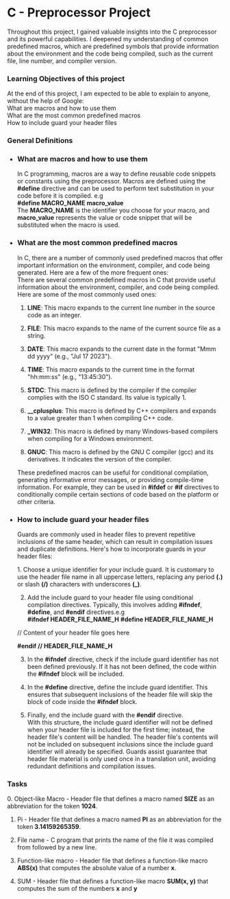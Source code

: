 <h1>C - Preprocessor Project</h1>
<p>Throughout this project, I gained valuable insights into the C preprocessor and its powerful capabilities. I deepened my understanding of common predefined macros, which are predefined symbols that provide information about the environment and the code being compiled, such as the current file, line number, and compiler version.</p>
<h3>Learning Objectives of this project</h3>
<p>At the end of this project, I am expected to be able to explain to anyone, without the help of Google:<br> What are macros and how to use them<br>What are the most common predefined macros<br>How to include guard your header files</p>

<h3>General Definitions</h3>
<ul>
<h3><li>What are macros and how to use them</li></h3>
<p>In C programming, macros are a way to define reusable code snippets or constants using the preprocessor. Macros are defined using the <b>#define</b> directive and can be used to perform text substitution in your code before it is compiled. e.g <br><b>#define MACRO_NAME macro_value</b><br>The <b>MACRO_NAME</b> is the identifier you choose for your macro, and<b> macro_value</b> represents the value or code snippet that will be substituted when the macro is used.</p>
<h3><li>What are the most common predefined macros</li></h3>
<p>In C, there are a number of commonly used predefined macros that offer important information on the environment, compiler, and code being generated. Here are a few of the more frequent ones:<br>
There are several common predefined macros in C that provide useful information about the environment, compiler, and code being compiled. Here are some of the most commonly used ones:<br>

1. <b>__LINE__</b>: This macro expands to the current line number in the source code as an integer.<br>

2. <b>__FILE__</b>: This macro expands to the name of the current source file as a string.<br>

3. <b>__DATE__</b>: This macro expands to the current date in the format "Mmm dd yyyy" (e.g., "Jul 17 2023").<br>

4. <b>__TIME__</b>: This macro expands to the current time in the format "hh:mm:ss" (e.g., "13:45:30").<br>

5. <b>__STDC__</b>: This macro is defined by the compiler if the compiler complies with the ISO C standard. Its value is typically 1.<br>

6. <b>__cplusplus</b>: This macro is defined by C++ compilers and expands to a value greater than 1 when compiling C++ code.<br>

7. <b>_WIN32</b>: This macro is defined by many Windows-based compilers when compiling for a Windows environment.<br>

8. <b>__GNUC__</b>: This macro is defined by the GNU C compiler (gcc) and its derivatives. It indicates the version of the compiler.<br>

These predefined macros can be useful for conditional compilation, generating informative error messages, or providing compile-time information. For example, they can be used in <b>#ifdef</b> or <b>#if</b> directives to conditionally compile certain sections of code based on the platform or other criteria.</p>
<h3><li>How to include guard your header files</li></h3>
<p>Guards are commonly used in header files to prevent repetitive inclusions of the same header, which can result in compilation issues and duplicate definitions. Here's how to incorporate guards in your header files:</p>
1. Choose a unique identifier for your include guard. It is customary to use the header file name in all uppercase letters, replacing any period <b>(.)</b> or slash <b>(/)</b> characters with underscores <b>(_)</b>.<br>

2. Add the include guard to your header file using conditional compilation directives. Typically, this involves adding <b>#ifndef</b>, <b>#define</b>, and <b>#endif</b> directives.e.g <br>
<b>#ifndef HEADER_FILE_NAME_H</b>
<b>#define HEADER_FILE_NAME_H</b>

// Content of your header file goes here

<b>#endif  // HEADER_FILE_NAME_H</b><br>

3. In the <b>#ifndef</b> directive, check if the include guard identifier has not been defined previously. If it has not been defined, the code within the <b>#ifndef</b> block will be included.<br>

4. In the <b>#define</b> directive, define the include guard identifier. This ensures that subsequent inclusions of the header file will skip the block of code inside the <b>#ifndef</b> block.<br>
5. Finally, end the include guard with the <b>#endif</b> directive.<br>
With this structure, the include guard identifier will not be defined when your header file is included for the first time; instead, the header file's content will be handled. The header file's contents will not be included on subsequent inclusions since the include guard identifier will already be specified. Guards assist guarantee that header file material is only used once in a translation unit, avoiding redundant definitions and compilation issues.</p>
</ul>

<h3>Tasks</h3>
<p>
0. Object-like Macro - Header file that defines a macro named <b>SIZE</b> as an abbreviation for the token <b>1024</b>.

1. Pi - Header file that defines a macro named <b>PI</b> as an abbreviation for the token<b> 3.14159265359</b>.

2. File name -  C program that prints the name of the file it was compiled from followed by a new line.<br>

3. Function-like macro - Header file that defines a function-like macro <b>ABS(x)</b> that computes the absolute value of a number <b>x</b>.<br>

4. SUM - Header file that defines a function-like macro <b>SUM(x, y)</b> that computes the sum of the numbers <b>x</b> and <b>y</b>

